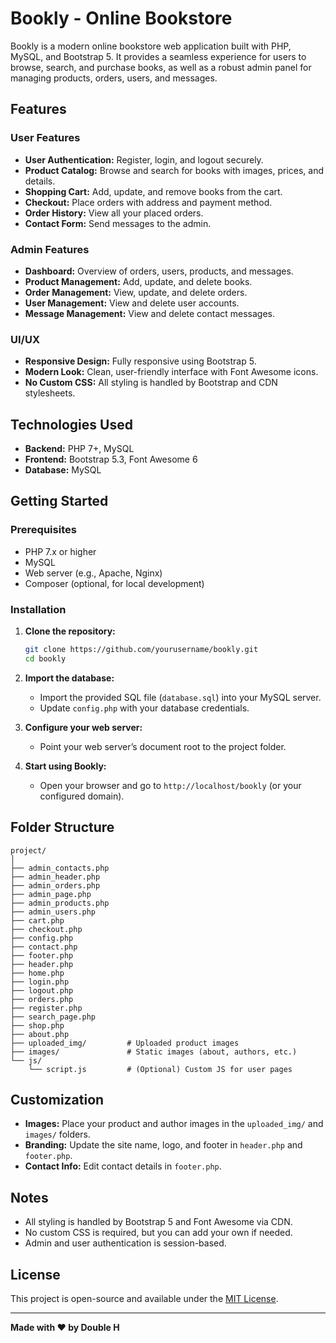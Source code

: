 # Bookly - Online Bookstore

Bookly is a modern online bookstore web application built with PHP, MySQL, and Bootstrap 5. It provides a seamless experience for users to browse, search, and purchase books, as well as a robust admin panel for managing products, orders, users, and messages.

## Features

### User Features
- **User Authentication:** Register, login, and logout securely.
- **Product Catalog:** Browse and search for books with images, prices, and details.
- **Shopping Cart:** Add, update, and remove books from the cart.
- **Checkout:** Place orders with address and payment method.
- **Order History:** View all your placed orders.
- **Contact Form:** Send messages to the admin.

### Admin Features
- **Dashboard:** Overview of orders, users, products, and messages.
- **Product Management:** Add, update, and delete books.
- **Order Management:** View, update, and delete orders.
- **User Management:** View and delete user accounts.
- **Message Management:** View and delete contact messages.

### UI/UX
- **Responsive Design:** Fully responsive using Bootstrap 5.
- **Modern Look:** Clean, user-friendly interface with Font Awesome icons.
- **No Custom CSS:** All styling is handled by Bootstrap and CDN stylesheets.

## Technologies Used

- **Backend:** PHP 7+, MySQL
- **Frontend:** Bootstrap 5.3, Font Awesome 6
- **Database:** MySQL

## Getting Started

### Prerequisites

- PHP 7.x or higher
- MySQL
- Web server (e.g., Apache, Nginx)
- Composer (optional, for local development)

### Installation

1. **Clone the repository:**
   ```bash
   git clone https://github.com/yourusername/bookly.git
   cd bookly
   ```

2. **Import the database:**
   - Import the provided SQL file (`database.sql`) into your MySQL server.
   - Update `config.php` with your database credentials.

3. **Configure your web server:**
   - Point your web server’s document root to the project folder.

4. **Start using Bookly:**
   - Open your browser and go to `http://localhost/bookly` (or your configured domain).

## Folder Structure

```
project/
│
├── admin_contacts.php
├── admin_header.php
├── admin_orders.php
├── admin_page.php
├── admin_products.php
├── admin_users.php
├── cart.php
├── checkout.php
├── config.php
├── contact.php
├── footer.php
├── header.php
├── home.php
├── login.php
├── logout.php
├── orders.php
├── register.php
├── search_page.php
├── shop.php
├── about.php
├── uploaded_img/         # Uploaded product images
├── images/               # Static images (about, authors, etc.)
└── js/
    └── script.js         # (Optional) Custom JS for user pages
```

## Customization

- **Images:** Place your product and author images in the `uploaded_img/` and `images/` folders.
- **Branding:** Update the site name, logo, and footer in `header.php` and `footer.php`.
- **Contact Info:** Edit contact details in `footer.php`.

## Notes

- All styling is handled by Bootstrap 5 and Font Awesome via CDN.
- No custom CSS is required, but you can add your own if needed.
- Admin and user authentication is session-based.

## License

This project is open-source and available under the [MIT License](LICENSE).

---

**Made with ❤️ by Double H**
